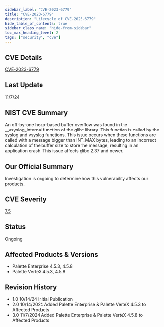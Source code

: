 ```yaml
---
sidebar_label: "CVE-2023-6779"
title: "CVE-2023-6779"
description: "Lifecycle of CVE-2023-6779"
hide_table_of_contents: true
sidebar_class_name: "hide-from-sidebar"
toc_max_heading_level: 2
tags: ["security", "cve"]
---
```


## CVE Details

[CVE-2023-6779](https://nvd.nist.gov/vuln/detail/CVE-2023-6779)

## Last Update

11/7/24

## NIST CVE Summary

An off-by-one heap-based buffer overflow was found in the \_\_vsyslog_internal function of the glibc library. This
function is called by the syslog and vsyslog functions. This issue occurs when these functions are called with a message
bigger than INT_MAX bytes, leading to an incorrect calculation of the buffer size to store the message, resulting in an
application crash. This issue affects glibc 2.37 and newer.

## Our Official Summary

Investigation is ongoing to determine how this vulnerability affects our products.

## CVE Severity

[7.5](https://nvd.nist.gov/vuln/detail/CVE-2023-6779)

## Status

Ongoing

## Affected Products & Versions

- Palette Enterprise 4.5.3, 4.5.8
- Palette VerteX 4.5.3, 4.5.8

## Revision History

- 1.0 10/14/24 Initial Publication
- 2.0 10/14/2024 Added Palette Enterprise & Palette VerteX 4.5.3 to Affected Products
- 3.0 11/7/2024 Added Palette Enterprise & Palette VerteX 4.5.8 to Affected Products